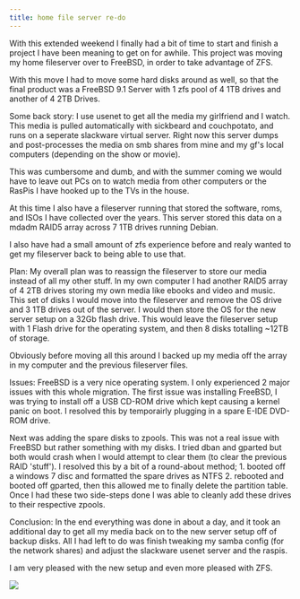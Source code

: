 ```yaml
---
title: home file server re-do
---
```

With this extended weekend I finally had a bit of time to start and finish a project I have been meaning to get on for awhile.  This project was moving my home fileserver over to FreeBSD, in order to take advantage of ZFS.

With this move I had to move some hard disks around as well, so that the final product was a FreeBSD 9.1 Server with 1 zfs pool of 4 1TB drives and another of 4 2TB Drives.


Some back story:
I use usenet to get all the media my girlfriend and I watch.  This media is pulled automatically with sickbeard and couchpotato, and runs on a seperate slackware virtual server.  Right now this server dumps and post-processes the media on smb shares from mine and my gf's local computers (depending on the show or movie).

This was cumbersome and dumb, and with the summer coming we would have to leave out PCs on to watch media from other computers or the RasPis I have hooked up to the TVs in the house.

At this time I also have a fileserver running that stored the software, roms, and ISOs I have collected over the years.  This server stored this data on a mdadm RAID5 array across 7 1TB drives running Debian.

I also have had a small amount of zfs experience before and realy wanted to get my fileserver back to being able to use that.

Plan:
My overall plan was to reassign the fileserver to store our media instead of all my other stuff.  In my own computer I had another RAID5 array of 4 2TB drives storing my own media like ebooks and video and music.  This set of disks I would move into the fileserver and remove the OS drive and 3 1TB drives out of the server.  I would then store the OS for the new server setup on a 32Gb flash drive.  This would leave the fileserver setup with 1 Flash drive for the operating system, and then 8 disks totalling ~12TB of storage.

Obviously before moving all this around I backed up my media off the array in my computer and the previous fileserver files.

Issues:
FreeBSD is a very nice operating system.  I only experienced 2 major issues with this whole migration.  The first issue was installing FreeBSD, I was trying to install off a USB CD-ROM drive which kept causing a kernel panic on boot.  I resolved this by temporairly plugging in a spare E-IDE DVD-ROM drive.

Next was adding the spare disks to zpools. This was not a real issue with FreeBSD but rather something with my disks.  I tried dban and gparted but both would crash when I would attempt to clear them (to clear the previous RAID 'stuff').  I resolved this by a bit of a round-about method; 1.  booted off a windows 7 disc and formatted the spare drives as NTFS 2. rebooted and booted off gparted, then this allowed me to finally delete the partition table.  Once I had these two side-steps done I was able to cleanly add these drives to their respective zpools.

Conclusion:
In the end everything was done in about a day, and it took an additional day to get all my media back on to the new server setup off of backup disks.
All I had left to do was finish tweaking my samba config (for the network shares) and adjust the slackware usenet server and the raspis.

I am very pleased with the new setup and even more pleased with ZFS.  

![](http://bananafish.in/files/img/blog/file-work1.jpg)

